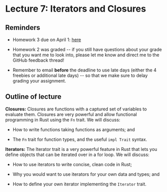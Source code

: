 # Lecture 7: Iterators and Closures

## Reminders

- Homework 3 due on April 1: [here](https://github.com/upenn-cis198/homework3)

- Homework 2 was graded -- if you still have questions about your grade that you want me to look into, please let me know and direct me to the GitHub feedback thread!

- Remember to email **before** the deadline to use late days (either the 4 freebies or additional late days) -- so that we make sure to delay grading your assignment.

## Outline of lecture

**Closures:**
Closures are functions with a captured set of variables to evaluate them.
Closures are very powerful and allow functional programming in Rust
using the `Fn` trait.
We will discuss:

- How to write functions taking functions as arguments; and

- The `Fn` trait for function types, and the useful `impl Trait` syntax.

**Iterators:**
The Iterator trait is a very powerful feature in Rust that lets
you define objects that can be iterated over in a for loop. We will discuss:

- How to use iterators to write concise, clean code in Rust;

- Why you would want to use iterators for your own data and types; and

- How to define your own iterator implementing the `Iterator` trait.
